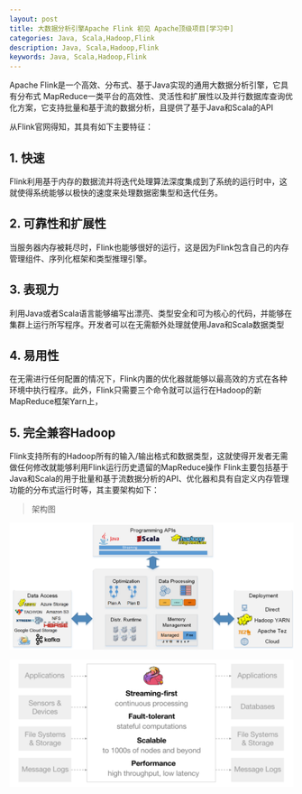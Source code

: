 ```yaml
---
layout: post
title: 大数据分析引擎Apache Flink 初见 Apache顶级项目[学习中]
categories: Java, Scala,Hadoop,Flink
description: Java, Scala,Hadoop,Flink
keywords: Java, Scala,Hadoop,Flink
---
```


Apache Flink是一个高效、分布式、基于Java实现的通用大数据分析引擎，它具有分布式 MapReduce一类平台的高效性、灵活性和扩展性以及并行数据库查询优化方案，它支持批量和基于流的数据分析，且提供了基于Java和Scala的API


从Flink官网得知，其具有如下主要特征：

## 1. 快速

Flink利用基于内存的数据流并将迭代处理算法深度集成到了系统的运行时中，这就使得系统能够以极快的速度来处理数据密集型和迭代任务。

## 2. 可靠性和扩展性

当服务器内存被耗尽时，Flink也能够很好的运行，这是因为Flink包含自己的内存管理组件、序列化框架和类型推理引擎。

## 3. 表现力

利用Java或者Scala语言能够编写出漂亮、类型安全和可为核心的代码，并能够在集群上运行所写程序。开发者可以在无需额外处理就使用Java和Scala数据类型

## 4. 易用性

在无需进行任何配置的情况下，Flink内置的优化器就能够以最高效的方式在各种环境中执行程序。此外，Flink只需要三个命令就可以运行在Hadoop的新MapReduce框架Yarn上，

## 5. 完全兼容Hadoop

Flink支持所有的Hadoop所有的输入/输出格式和数据类型，这就使得开发者无需做任何修改就能够利用Flink运行历史遗留的MapReduce操作 
Flink主要包括基于Java和Scala的用于批量和基于流数据分析的API、优化器和具有自定义内存管理功能的分布式运行时等，其主要架构如下：

> 架构图 

![Flink](/images/flink.png)


![Flink](/images/flink-home-graphic-update.svg)